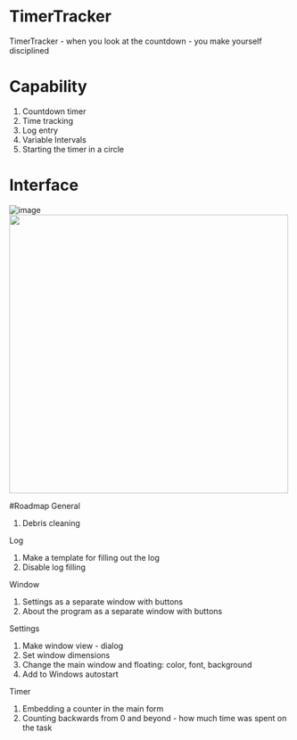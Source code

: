 # TimerTracker
TimerTracker - when you look at the countdown - you make yourself disciplined

# Capability
1. Countdown timer
2. Time tracking
3. Log entry
4. Variable Intervals
5. Starting the timer in a circle

# Interface
![image](https://user-images.githubusercontent.com/4953847/234057565-3cf079dd-39bb-4fc1-a712-835b2fef4b72.png)
<img src="[path/to/screenshot.png](https://user-images.githubusercontent.com/4953847/234057565-3cf079dd-39bb-4fc1-a712-835b2fef4b72.png)" width="500">

#Roadmap
General
1. Debris cleaning

Log
1. Make a template for filling out the log
2. Disable log filling

Window
1. Settings as a separate window with buttons
2. About the program as a separate window with buttons
            
Settings
1. Make window view - dialog
2. Set window dimensions
3. Change the main window and floating: color, font, background
4. Add to Windows autostart

Timer
1. Embedding a counter in the main form
2. Counting backwards from 0 and beyond - how much time was spent on the task
